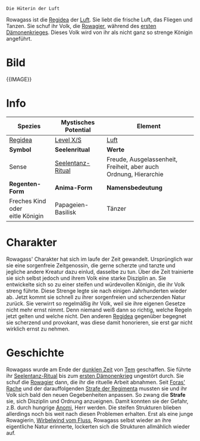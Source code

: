 	Die Hüterin der Luft

Rowagass ist die [Regidea](Die%20Regidea) der [Luft](Die%20Elemente). Sie liebt die frische Luft, das Fliegen und Tanzen. Sie schuf ihr Volk, die [Rowagier](Die%20Rowagier.md), während des [ersten Dämonenkrieges](Der%20Erste%20Dämonenkrieg.md). Dieses Volk wird von ihr als nicht ganz so strenge Königin angeführt.
# Bild
{{IMAGE}}
# Info

| **Spezies**                        | **Mystisches Potential**                                               | **Element**                                                         |
| ---------------------------------- | ---------------------------------------------------------------------- | ------------------------------------------------------------------- |
| [Regidea](Die%20Regidea)           | [Level X/S](Mystisches%20Potential#Level%20X%20-%20Gottheiten%20Level) | [Luft](Die%20Elemente)                                              |
| **Symbol**                         | **Seelenritual**                                                       | **Werte**                                                           |
| Sense                              | [Seelentanz-Ritual](Die%20Rowagier.md#Rituale)                            | Freude, Ausgelassenheit, Freiheit, aber auch<br>Ordnung, Hierarchie |
| **Regenten-Form**                  | **Anima-Form**                                                         | **Namensbedeutung**                                                 |
| Freches Kind oder<br>eitle Königin | Papageien-Basilisk                                                     | Tänzer                                                              |
# Charakter
Rowagass' Charakter hat sich im laufe der Zeit gewandelt. Ursprünglich war sie eine sorgenfreie Zeitgenossin, die gerne scherzte und tanzte und jegliche andere Kreatur dazu einlud, dasselbe zu tun. Über die Zeit trainierte sie sich selbst jedoch und ihrem Volk eine starke Disziplin an. Sie entwickelte sich so zu einer steifen und würdevollen Königin, die ihr Volk streng führte.
Diese Strenge legte sie nach einigen Jahrhunderten wieder ab. Jetzt kommt sie schnell zu ihrer sorgenfreien und scherzenden Natur zurück. Sie verwirrt so regelmäßig ihr Volk, weil sie ihre eigenen Gesetze nicht mehr ernst nimmt. Denn niemand weiß dann so richtig, welche Regeln jetzt gelten und welche nicht.
Den anderen [Regidea](Die%20Regidea) gegenüber begegnet sie scherzend und provokant, was diese damit honorieren, sie erst gar nicht wirklich ernst zu nehmen.
# Geschichte
Rowagass wurde am Ende der [dunklen Zeit](Die%20Dunkle%20Zeit.md) von [Tem](Die%20Regimenta) geschaffen. Sie führte ihr [Seelentanz-Ritual](Die%20Rowagier.md#Rituale) bis zum [ersten Dämonenkrieg](Der%20Erste%20Dämonenkrieg.md) ungestört durch. Sie schuf die [Rowagier](Die%20Rowagier.md) dann, die ihr die rituelle Arbeit abnahmen.
Seit [Foras' Rache](Foras'%20Rache.md) und der darauffolgenden [Strafe der Regimenta](Die%20Strafe%20der%20Regimenta.md) mussten sie und ihr Volk sich bald den neuen Gegebenheiten anpassen.
So zwang die **Strafe** sie, sich Disziplin und Ordnung anzueignen. Damit konnten sie der Gefahr, z.B. durch hungrige [Anomi](Die%20Anomi), Herr werden. Die steifen Strukturen blieben allerdings noch bis weit nach diesen Problemen erhalten. Erst als eine junge Rowagierin, [Wirbelwind vom Fluss](Wirbelwind%20vom%20Fluss.md), Rowagass selbst wieder an ihre eigentliche Natur erinnerte, lockerten sich die Strukturen allmählich wieder auf.